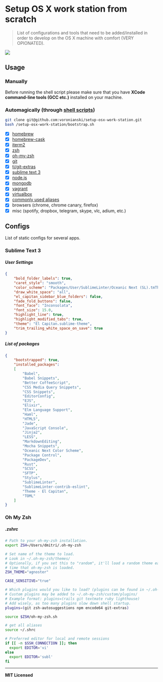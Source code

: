 # Setup OS X work station from scratch

> List of configurations and tools that need to be added/installed in order to develop on the OS X machine with comfort (VERY OPIONATED).

<img src="https://media.giphy.com/media/mYtiMk3wqzNwQ/giphy.gif" />

## Usage

### Manually 

Before running the shell script please make sure that you have **XCode command-line tools (GCC etc.)** installed on your machine.

### Automagically (through [shell scripts](https://github.com/voronianski/setup-osx-work-station/blob/master/bootstrap.sh))

```bash
git clone git@github.com:voronianski/setup-osx-work-station.git
bash /setup-osx-work-station/bootstrap.sh
```

- [x] [homebrew](http://brew.sh)
- [x] [homebrew-cask](https://caskroom.github.io)
- [x] [iterm2](https://www.iterm2.com)
- [x] [zsh](http://www.zsh.org)
- [x] [oh-my-zsh](https://github.com/robbyrussell/oh-my-zsh)
- [x] [git](https://git-scm.com)
- [x] [tj/git-extras](https://github.com/tj/git-extras)
- [x] [sublime text 3](https://www.sublimetext.com/3)
- [x] [node.js](https://nodejs.org)
- [x] [mongodb](https://www.mongodb.org)
- [x] [vagrant](https://www.vagrantup.com)
- [x] [virtualbox](https://www.virtualbox.org)
- [x] [commonly used aliases](https://github.com/voronianski/setup-osx-work-station/blob/master/scripts/aliases.sh#L2-L13)
- [x] browsers (chrome, chrome canary, firefox)
- [x] misc (spotify, dropbox, telegram, skype, vlc, adium, etc.)

## Configs

List of static configs for several apps.

### Sublime Text 3

##### User Settings

```json
{
    "bold_folder_labels": true,
    "caret_style": "smooth",
    "color_scheme": "Packages/User/SublimeLinter/Oceanic Next (SL).tmTheme",
    "draw_white_space": "all",
    "el_capitan_sidebar_blue_folders": false,
    "fade_fold_buttons": false,
    "font_face": "Inconsolata",
    "font_size": 15.0,
    "highlight_line": true,
    "highlight_modified_tabs": true,
    "theme": "El Capitan.sublime-theme",
    "trim_trailing_white_space_on_save": true
}
```

##### List of packages

```json
{
    "bootstrapped": true,
    "installed_packages":
    [
        "Babel",
        "Babel Snippets",
        "Better CoffeeScript",
        "CSS Media Query Snippets",
        "CSS Snippets",
        "EditorConfig",
        "EJS",
        "Elixir",
        "Elm Language Support",
        "Haml",
        "HTML5",
        "Jade",
        "JavaScript Console",
        "Jinja2",
        "LESS",
        "MarkdownEditing",
        "Mocha Snippets",
        "Oceanic Next Color Scheme",
        "Package Control",
        "PackageDev",
        "Rust",
        "SCSS",
        "SFTP",
        "Stylus",
        "SublimeLinter",
        "SublimeLinter-contrib-eslint",
        "Theme - El Capitan",
        "TOML"
    ]
}
```

### Oh My Zsh

##### .zshrc

```bash
# Path to your oh-my-zsh installation.
export ZSH=/Users/dmitri/.oh-my-zsh

# Set name of the theme to load.
# Look in ~/.oh-my-zsh/themes/
# Optionally, if you set this to "random", it'll load a random theme each
# time that oh-my-zsh is loaded.
ZSH_THEME="agnoster"

CASE_SENSITIVE="true"

# Which plugins would you like to load? (plugins can be found in ~/.oh-my-zsh/plugins/*)
# Custom plugins may be added to ~/.oh-my-zsh/custom/plugins/
# Example format: plugins=(rails git textmate ruby lighthouse)
# Add wisely, as too many plugins slow down shell startup.
plugins=(git zsh-autosuggestions npm encode64 git-extras)

source $ZSH/oh-my-zsh.sh

# get all aliases
source ~/.shrc

# Preferred editor for local and remote sessions
if [[ -n $SSH_CONNECTION ]]; then
  export EDITOR='vi'
else
  export EDITOR='subl'
fi
```

---

**MIT Licensed**
